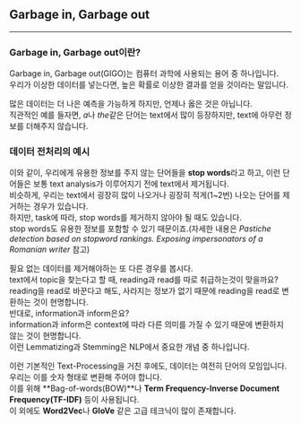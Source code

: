 ## Garbage in, Garbage out
---

### Garbage in, Garbage out이란?
Garbage in, Garbage out(GIGO)는 컴퓨터 과학에 사용되는 용어 중 하나입니다.   
우리가 이상한 데이터를 넣는다면, 높은 확률로 이상한 결과를 얻을 것이라는 말입니다.   

많은 데이터는 더 나은 예측을 가능하게 하지만, 언제나 옳은 것은 아닙니다.   
직관적인 예를 들자면, *a*나 *the*같은 단어는 text에서 많이 등장하지만, text에 아무런 정보를 더해주지 않습니다.   

### 데이터 전처리의 예시
이와 같이, 우리에게 유용한 정보를 주지 않는 단어들을 **stop words**라고 하고, 이런 단어들은 보통 text analysis가 이루어지기 전에 text에서 제거됩니다.   
비슷하게, 우리는 text에서 굉장히 많이 나오거나 굉장히 적게(1~2번) 나오는 단어를 제거하는 경우가 있습니다.   
하지만, task에 따라, stop words를 제거하지 않아야 될 때도 있습니다.   
stop words도 유용한 정보를 포함할 수 있기 때문이죠.(자세한 내용은 *Pastiche detection based on stopword rankings. Exposing impersonators of a Romanian writer* 참고)   

필요 없는 데이터를 제거해야하는 또 다른 경우를 봅시다.   
text에서 topic을 찾는다고 할 때, reading과 read를 따로 취급하는것이 맞을까요?   
reading을 read로 바꾼다고 해도, 사라지는 정보가 없기 때문에 reading을 read로 변환하는 것이 현명합니다.   
반대로, information과 inform은요?   
information과 inform은 context에 따라 다른 의미를 가질 수 있기 때문에 변환하지 않는 것이 현명합니다.   
이런 Lemmatizing과 Stemming은 NLP에서 중요한 개념 중 하나입니다.   

이런 기본적인 Text-Processing을 거친 후에도, 데이터는 여전히 단어의 모임입니다.   
우리는 이를 숫자 형태로 변환해 주어야 합니다.   
이를 위해 **Bag-of-words(BOW)**나 **Term Frequency-Inverse Document Frequency(TF-IDF)** 등이 사용됩니다.   
이 외에도 **Word2Vec**나 **GloVe** 같은 고급 테크닉이 많이 존재합니다.   